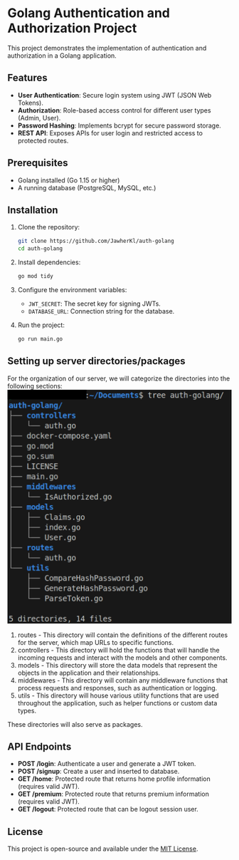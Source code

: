 # Golang Authentication and Authorization Project

This project demonstrates the implementation of authentication and authorization in a Golang application.

## Features
- **User Authentication**: Secure login system using JWT (JSON Web Tokens).
- **Authorization**: Role-based access control for different user types (Admin, User).
- **Password Hashing**: Implements bcrypt for secure password storage.
- **REST API**: Exposes APIs for user login and restricted access to protected routes.

## Prerequisites
- Golang installed (Go 1.15 or higher)
- A running database (PostgreSQL, MySQL, etc.)

## Installation

1. Clone the repository:
    ```bash
    git clone https://github.com/JawherKl/auth-golang
    cd auth-golang
    ```

2. Install dependencies:
    ```bash
    go mod tidy
    ```

3. Configure the environment variables:
    - `JWT_SECRET`: The secret key for signing JWTs.
    - `DATABASE_URL`: Connection string for the database.

4. Run the project:
    ```bash
    go run main.go
    ```
## Setting up server directories/packages
For the organization of our server, we will categorize the directories into the following sections:
![tree-project](tree-project.png)

1. routes - This directory will contain the definitions of the different routes for the server, which map URLs to specific functions.
2. controllers - This directory will hold the functions that will handle the incoming requests and interact with the models and other components.
3. models - This directory will store the data models that represent the objects in the application and their relationships.
4. middlewares - This directory will contain any middleware functions that process requests and responses, such as authentication or logging.
5. utils - This directory will house various utility functions that are used throughout the application, such as helper functions or custom data types.

These directories will also serve as packages.

## API Endpoints

- **POST /login**: Authenticate a user and generate a JWT token.
- **POST /signup**: Create a user and inserted to database.
- **GET /home**: Protected route that returns home profile information (requires valid JWT).
- **GET /premium**: Protected route that returns premium information (requires valid JWT).
- **GET /logout**: Protected route that can be logout session user.

## License
This project is open-source and available under the [MIT License](LICENSE).

